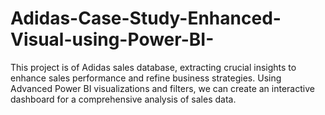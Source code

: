 # Adidas-Case-Study-Enhanced-Visual-using-Power-BI-
This project is of Adidas sales database, extracting crucial insights to enhance sales performance and refine business strategies. Using Advanced Power BI visualizations and filters, we can create an interactive dashboard for a comprehensive analysis of sales data.
